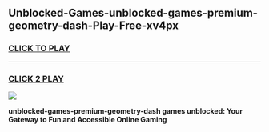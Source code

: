 
## Unblocked-Games-unblocked-games-premium-geometry-dash-Play-Free-xv4px
<h3>
<a href="https://premium76.site?title=unblocked-games-premium-geometry-dash&ref=21A">CLICK TO PLAY</a></h3>
<hr>

<h3>
<a href="https://premium76.site?title=unblocked-games-premium-geometry-dash&ref=21A">CLICK 2 PLAY</a>
  
</h3>

<a href="https://premium76.site?title=unblocked-games-premium-geometry-dash&ref=21A"><img src="https://clearcache.store/games.png"></a>


**unblocked-games-premium-geometry-dash games unblocked: Your Gateway to Fun and Accessible Online Gaming**
